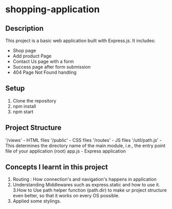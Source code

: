 # shopping-application

## Description

This project is a basic web application built with Express.js. It includes:
- Shop page 
- Add product Page
- Contact Us page with a form
- Success page after form submission
- 404 Page Not Found handling

## Setup

1. Clone the repository
2. npm install
3. npm start

## Project Structure

'/views' - HTML files
'/public' - CSS files
'/routes' - JS files
'/util/path.js' - This determines the directory name of the main module, i.e., the entry point file of your application (root)
app.js - Express application

## Concepts I learnt in this project

1. Routing : How connection's and navigation's happens in application
2. Understanding Middlewares such as express.static and how to use it.
3.How to Use path helper function (path.dir) to make ur project structure even better, so that it works on every OS possible.
4. Applied some stylings.
